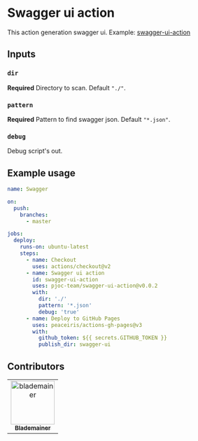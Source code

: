 # Swagger ui action

This action generation swagger ui. Example: [swagger-ui-action](http://pjoc-team.github.io/swagger-ui-action)

## Inputs

### `dir`

**Required** Directory to scan. Default `"./"`.

### `pattern`

**Required** Pattern to find swagger json. Default `"*.json"`.

### `debug`

Debug script's out.

## Example usage

```yaml
name: Swagger

on:
  push:
    branches:
      - master

jobs:
  deploy:
    runs-on: ubuntu-latest
    steps:
      - name: Checkout
        uses: actions/checkout@v2
      - name: Swagger ui action
        id: swagger-ui-action
        uses: pjoc-team/swagger-ui-action@v0.0.2
        with:
          dir: './'
          pattern: '*.json'
          debug: 'true'
      - name: Deploy to GitHub Pages
        uses: peaceiris/actions-gh-pages@v3
        with:
          github_token: ${{ secrets.GITHUB_TOKEN }}
          publish_dir: swagger-ui
```

## Contributors

<!-- readme: contributors -start --> 
<table>
<tr>
    <td align="center">
        <a href="https://github.com/blademainer">
            <img src="https://avatars0.githubusercontent.com/u/3396459?v=4" width="100;" alt="blademainer"/>
            <br />
            <sub><b>Blademainer</b></sub>
        </a>
    </td></tr>
</table>
<!-- readme: contributors -end -->